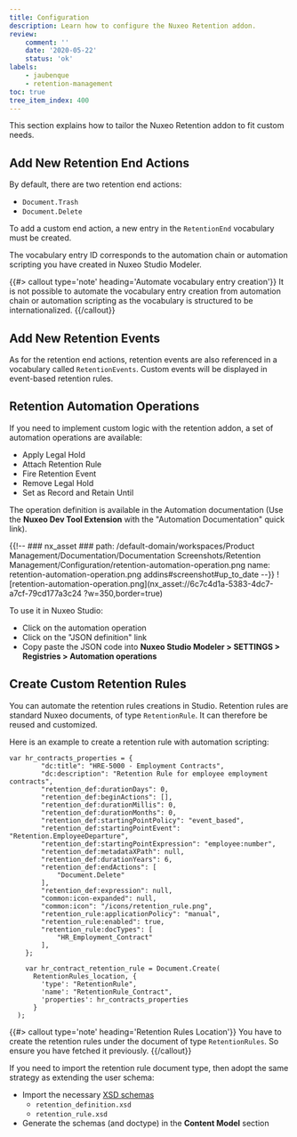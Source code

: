 ```yaml
---
title: Configuration
description: Learn how to configure the Nuxeo Retention addon.
review:
    comment: ''
    date: '2020-05-22'
    status: 'ok'
labels:
    - jaubenque
    - retention-management
toc: true
tree_item_index: 400
---
```


This section explains  how to tailor the Nuxeo Retention addon to fit custom needs.

## Add New Retention End Actions

By default, there are two retention end actions:

- `Document.Trash`
- `Document.Delete`

To add a custom end action, a new entry in the `RetentionEnd` vocabulary must be created.

The vocabulary entry ID corresponds to the automation chain or automation scripting you have created in Nuxeo Studio Modeler. 

{{#> callout type='note' heading='Automate vocabulary entry creation'}}
It is not possible to automate the vocabulary entry creation from automation chain or automation scripting as the vocabulary is structured to be internationalized.
{{/callout}}

## Add New Retention Events

As for the retention end actions, retention events are also referenced in a vocabulary called `RetentionEvents`. Custom events will be displayed in event-based retention rules.

## Retention Automation Operations

If you need to implement custom logic with the retention addon, a set of automation operations are available:

- Apply Legal Hold
- Attach Retention Rule
- Fire Retention Event
- Remove Legal Hold
- Set as Record and Retain Until

The operation definition is available in the Automation documentation (Use the **Nuxeo Dev Tool Extension** with the "Automation Documentation" quick link).

{{!--     ### nx_asset ###
    path: /default-domain/workspaces/Product Management/Documentation/Documentation Screenshots/Retention Management/Configuration/retention-automation-operation.png
    name: retention-automation-operation.png
    addins#screenshot#up_to_date
--}}
![retention-automation-operation.png](nx_asset://6c7c4d1a-5383-4dc7-a7cf-79cd177a3c24 ?w=350,border=true)

To use it in Nuxeo Studio:

- Click on the automation operation
- Click on the "JSON definition" link
- Copy paste the JSON code into **Nuxeo Studio Modeler > SETTINGS > Registries > Automation operations**

## Create Custom Retention Rules

You can automate the retention rules creations in Studio. Retention rules are standard Nuxeo documents, of type `RetentionRule`. It can therefore be reused and customized. 

Here is an example to create a retention rule with automation scripting:

```
var hr_contracts_properties = {
        "dc:title": "HRE-5000 - Employment Contracts",
        "dc:description": "Retention Rule for employee employment contracts",
        "retention_def:durationDays": 0,
        "retention_def:beginActions": [],
        "retention_def:durationMillis": 0,
        "retention_def:durationMonths": 0,
        "retention_def:startingPointPolicy": "event_based",
        "retention_def:startingPointEvent": "Retention.EmployeeDeparture",
        "retention_def:startingPointExpression": "employee:number",
        "retention_def:metadataXPath": null,
        "retention_def:durationYears": 6,
        "retention_def:endActions": [
            "Document.Delete"
        ],
        "retention_def:expression": null,
        "common:icon-expanded": null,
        "common:icon": "/icons/retention_rule.png",
        "retention_rule:applicationPolicy": "manual",
        "retention_rule:enabled": true,
        "retention_rule:docTypes": [
            "HR_Employment_Contract"
        ],
    };
    
    var hr_contract_retention_rule = Document.Create(
      RetentionRules_location, {
	    'type': "RetentionRule",
	    'name': "RetentionRule_Contract",
	    'properties': hr_contracts_properties
      }
  );
  ```
  
{{#> callout type='note' heading='Retention Rules Location'}}
You have to create the retention rules under the document of type `RetentionRules`. So ensure you have fetched it previously.
{{/callout}}

If you need to import the retention rule document type, then adopt the same strategy as extending the user schema:

- Import the necessary [XSD schemas](https://github.com/nuxeo/nuxeo/tree/10.10/addons/nuxeo-retention/nuxeo-retention-core/src/main/resources/schemas)  
  - `retention_definition.xsd`
  - `retention_rule.xsd`
- Generate the schemas (and doctype) in the **Content Model** section

 